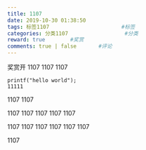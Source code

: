 ```yaml
---
title: 1107
date: 2019-10-30 01:38:50
tags: 标签1107                       #标签
categories: 分类1107                  #分类
reward: true        #奖赏
comments: true | false       #评论
---
```

奖赏开
1107
1107
1107

<!-- more -->  
```
printf("hello world");
11111
```

<!-- more -->  
1107
1107

1107
1107
1107
1107
1107

1107
1107
1107
1107
1107
1107

1107